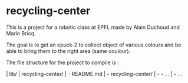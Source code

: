 # recycling-center

This is a project for a robotic class at EPFL made by Alain Duchoud and Marin Bricq.

The goal is to get an epuck-2 to collect object of various colours and be able to bring them to the right area (same coulour).

The file structure for the project to compile is :

| lib/
| recycling-center/
| - README.md
| - recycling-center/
| - - ...
| - ...